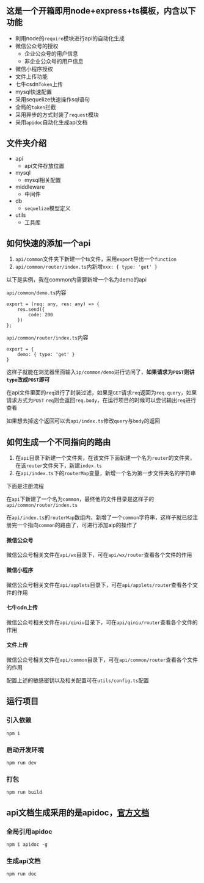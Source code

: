 ## 这是一个开箱即用node+express+ts模板，内含以下功能
+ 利用node的`require`模块进行api的自动化生成
+ 微信公众号的授权
    + 企业公众号的用户信息
    + 非企业公众号的用户信息
+ 微信小程序授权
+ 文件上传功能
+ 七牛csdn`Token`上传
+ mysql快速配置
+ 采用sequelize快速操作sql语句
+ 全局的`token`拦截
+ 采用异步的方式封装了`request`模块
+ 采用`apidoc`自动化生成api文档

## 文件夹介绍
+ api
   + api文件存放位置
+ mysql
    + mysql相关配置
+ middleware
    + 中间件
+ db
    + `sequelize`模型定义
+ utils
    + 工具库

## 如何快速的添加一个api
1. `api/common`文件夹下新建一个ts文件，采用`export`导出一个`function`
2. `api/common/router/index.ts`内新增`xxx: { type: 'get' }`

以下是实例，我在common内需要新增一个名为demo的api

`api/common/demo.ts`内容
```
export = (req: any, res: any) => {
    res.send({
        code: 200
    })
};
```

`api/common/router/index.ts`内容
```
export = {
    demo: { type: 'get' }
}
```

这样子就能在浏览器里面输入`ip/common/demo`进行访问了，**如果请求为`POST`则讲`type`改成`POST`即可**

在api文件里面的`req`进行了封装过滤，如果是`GET`请求`req`返回为`req.query`，如果请求方式为`POST` `req`则会返回`req.body`，在运行项目的时候可以尝试输出`req`进行查看

如果想去掉这个返回可以去`api/index.ts`修改`query`与`body`的返回

## 如何生成一个不同指向的路由
1. 在`api`目录下新建一个文件夹，在该文件下面新建一个名为`router`的文件夹，在该`router`文件夹下，新建`index.ts`
2. 在`api/index.ts`下的`routerMap`变量，新增一个名为第一步文件夹名的字符串

下面是注册流程

在`api`下新建了一个名为`common`，最终他的文件目录是这样子的`api/common/router/index.ts`

在`api/index.ts`的`routerMap`数组内，新增了一个`common`字符串，这样子就已经注册完一个指向`common`的路由了，可进行添加aip的操作了

#### 微信公众号
微信公众号相关文件在`api/wx`目录下，可在`api/wx/router`查看各个文件的作用

#### 微信小程序
微信公众号相关文件在`api/applets`目录下，可在`api/applets/router`查看各个文件的作用

#### 七牛cdn上传
微信公众号相关文件在`api/qiniu`目录下，可在`api/qiniu/router`查看各个文件的作用

#### 文件上传
微信公众号相关文件在`api/common`目录下，可在`api/common/router`查看各个文件的作用

配置上述的敏感密钥以及相关配置可在`utils/config.ts`配置

## 运行项目
### 引入依赖
```
npm i
```
### 启动开发环境
```
npm run dev
```
### 打包
```
npm run build
```

## api文档生成采用的是apidoc，[官方文档](https://apidocjs.com/)
### 全局引用apidoc
```
npm i apidoc -g
```
### 生成api文档
```
npm run doc
```
